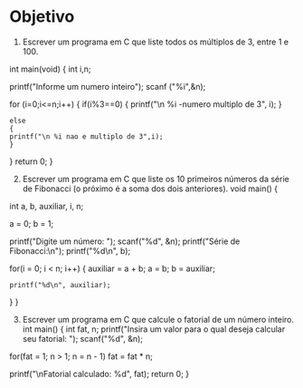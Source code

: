 # Objetivo

1. Escrever um programa em C que liste todos os múltiplos de 3, entre 1 e 100.

int main(void)
{
int i,n;

printf("Informe um numero inteiro");
scanf ("%i",&n);

for (i=0;i<=n;i++)
{
    if(i%3==0)
    {
    printf("\n %i -numero multiplo de 3", i);
    }
    
    else
    {
    printf("\n %i nao e multiplo de 3",i);
    }

}
return 0;
}

2. Escrever um programa em C que liste os 10 primeiros números da série de Fibonacci (o próximo é a soma dos dois anteriores).
void main()
{

 int a, b, auxiliar, i, n;
 
  a = 0;
  b = 1;
 
 printf("Digite um número: ");
scanf("%d", &n);
printf("Série de Fibonacci:\n");
printf("%d\n", b);
 
  
  for(i = 0; i < n; i++)
  {
    auxiliar = a + b;
    a = b;
    b = auxiliar;
 
    printf("%d\n", auxiliar);
  }
}

3. Escrever um programa em C que calcule o fatorial de um número inteiro.
int main()
{
int fat, n;
printf("Insira um valor para o qual deseja calcular seu fatorial: ");
scanf("%d", &n);
 
for(fat = 1; n > 1; n = n - 1)
fat = fat * n;
 
printf("\nFatorial calculado: %d", fat);
return 0;
}

